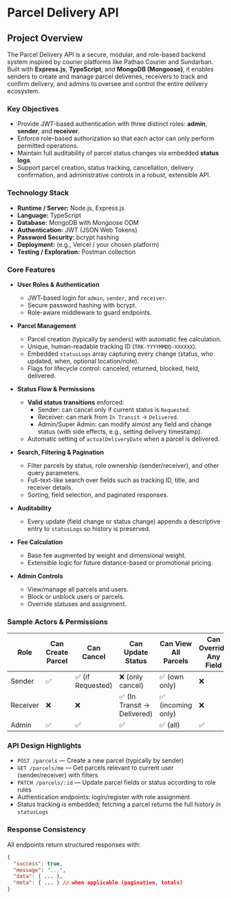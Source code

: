 # Parcel Delivery API

## Project Overview

The Parcel Delivery API is a secure, modular, and role-based backend system inspired by courier platforms like Pathao Courier and Sundarban. Built with **Express.js**, **TypeScript**, and **MongoDB (Mongoose)**, it enables senders to create and manage parcel deliveries, receivers to track and confirm delivery, and admins to oversee and control the entire delivery ecosystem.

### Key Objectives
- Provide JWT-based authentication with three distinct roles: **admin**, **sender**, and **receiver**.
- Enforce role-based authorization so that each actor can only perform permitted operations.
- Maintain full auditability of parcel status changes via embedded **status logs**.
- Support parcel creation, status tracking, cancellation, delivery confirmation, and administrative controls in a robust, extensible API.

### Technology Stack
- **Runtime / Server:** Node.js, Express.js
- **Language:** TypeScript
- **Database:** MongoDB with Mongoose ODM
- **Authentication:** JWT (JSON Web Tokens)
- **Password Security:** bcrypt hashing
- **Deployment:** (e.g., Vercel / your chosen platform)
- **Testing / Exploration:** Postman collection

### Core Features
- **User Roles & Authentication**
  - JWT-based login for `admin`, `sender`, and `receiver`.
  - Secure password hashing with bcrypt.
  - Role-aware middleware to guard endpoints.

- **Parcel Management**
  - Parcel creation (typically by senders) with automatic fee calculation.
  - Unique, human-readable tracking ID (`TRK-YYYYMMDD-XXXXXX`).
  - Embedded `statusLogs` array capturing every change (status, who updated, when, optional location/note).
  - Flags for lifecycle control: canceled, returned, blocked, held, delivered.

- **Status Flow & Permissions**
  - **Valid status transitions** enforced:
    - Sender: can cancel only if current status is `Requested`.
    - Receiver: can mark from `In Transit` → `Delivered`.
    - Admin/Super Admin: can modify almost any field and change status (with side effects, e.g., setting delivery timestamp).
  - Automatic setting of `actualDeliveryDate` when a parcel is delivered.

- **Search, Filtering & Pagination**
  - Filter parcels by status, role ownership (sender/receiver), and other query parameters.
  - Full-text-like search over fields such as tracking ID, title, and receiver details.
  - Sorting, field selection, and paginated responses.

- **Auditability**
  - Every update (field change or status change) appends a descriptive entry to `statusLogs` so history is preserved.

- **Fee Calculation**
  - Base fee augmented by weight and dimensional weight.
  - Extensible logic for future distance-based or promotional pricing.

- **Admin Controls**
  - View/manage all parcels and users.
  - Block or unblock users or parcels.
  - Override statuses and assignment.

### Sample Actors & Permissions
| Role      | Can Create Parcel | Can Cancel | Can Update Status | Can View All Parcels | Can Override Any Field |
|-----------|-------------------|------------|-------------------|----------------------|------------------------|
| Sender    | ✅                | ✅ (if Requested) | ❌ (only cancel)     | ✅ (own only)         | ❌                     |
| Receiver  | ❌                | ❌         | ✅ (In Transit → Delivered) | ✅ (incoming only)    | ❌                     |
| Admin      | ✅                | ✅         | ✅                 | ✅ (all)              | ✅                     |

### API Design Highlights
- `POST /parcels` — Create a new parcel (typically by sender)
- `GET /parcels/me` — Get parcels relevant to current user (sender/receiver) with filters
- `PATCH /parcels/:id` — Update parcel fields or status according to role rules
- Authentication endpoints: login/register with role assignment
- Status tracking is embedded; fetching a parcel returns the full history in `statusLogs`

### Response Consistency
All endpoints return structured responses with:
```json
{
  "success": true,
  "message": "...",
  "data": { ... },
  "meta": { ... } // when applicable (pagination, totals)
}
